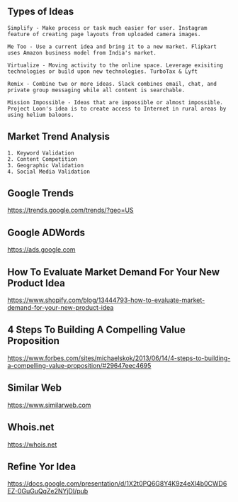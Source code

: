 ## Types of Ideas

    Simplify - Make process or task much easier for user. Instagram feature of creating page layouts from uploaded camera images.

    Me Too - Use a current idea and bring it to a new market. Flipkart uses Amazon business model from India's market.

    Virtualize - Moving activity to the online space. Leverage exisiting technologies or build upon new technologies. TurboTax & Lyft

    Remix - Combine two or more ideas. Slack combines email, chat, and private group messaging while all content is searchable.
    
    Mission Impossible - Ideas that are impossible or almost impossible. Project Loon's idea is to create access to Internet in rural areas by using helium baloons.

## Market Trend Analysis

    1. Keyword Validation
    2. Content Competition
    3. Geographic Validation
    4. Social Media Validation

 ## Google Trends
 
 https://trends.google.com/trends/?geo=US
 
 ## Google ADWords
 
 https://ads.google.com
 
 ## How To Evaluate Market Demand For Your New Product Idea
 
 https://www.shopify.com/blog/13444793-how-to-evaluate-market-demand-for-your-new-product-idea

## 4 Steps To Building A Compelling Value Proposition

https://www.forbes.com/sites/michaelskok/2013/06/14/4-steps-to-building-a-compelling-value-proposition/#29647eec4695

## Similar Web

https://www.similarweb.com

## Whois.net

https://whois.net

## Refine Yor Idea

https://docs.google.com/presentation/d/1X2t0PQ6G8Y4K9z4eXl4b0CWD6EZ-0GuGuQqZe2NYjDI/pub




